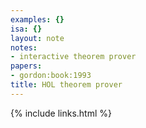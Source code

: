 ```yaml
---
examples: {}
isa: {}
layout: note
notes:
- interactive theorem prover
papers:
- gordon:book:1993
title: HOL theorem prover
---
```

{% include links.html %}

